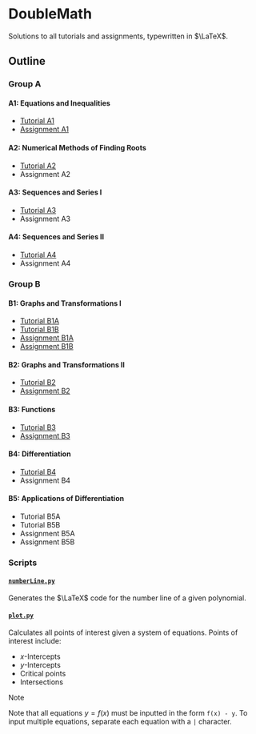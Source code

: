 # DoubleMath

Solutions to all tutorials and assignments, typewritten in $\LaTeX$.

## Outline

### Group A

#### A1: Equations and Inequalities

- [Tutorial A1](/Group%20A/Chapter%20A1/Tutorial%20A1/Tutorial%20A1.pdf)
- [Assignment A1](/Group%20A/Chapter%20A1/Assignment%20A1/Assignment%20A1.pdf)

#### A2: Numerical Methods of Finding Roots

- [Tutorial A2](/Group%20A/Chapter%20A2/Tutorial%20A2/Tutorial%20A2.pdf)
- Assignment A2

#### A3: Sequences and Series I

- [Tutorial A3](/Group%20A/Chapter%20A3/Tutorial%20A3/Tutorial%20A3.pdf)
- Assignment A3

#### A4: Sequences and Series II
- [Tutorial A4](/Group%20A/Chapter%20A4/Tutorial%20A4/Tutorial%20A4.pdf)
- Assignment A4

### Group B

#### B1: Graphs and Transformations I

- [Tutorial B1A](/Group%20B/Chapter%20B1/Tutorial%20B1A/Tutorial%20B1A.pdf)
- [Tutorial B1B](/Group%20B/Chapter%20B1/Tutorial%20B1B/Tutorial%20B1B.pdf)
- [Assignment B1A](/Group%20B/Chapter%20B1/Assignment%20B1A/Assignment%20B1A.pdf)
- [Assignment B1B](/Group%20B/Chapter%20B1/Assignment%20B1B/Assignment%20B1B.pdf)

#### B2: Graphs and Transformations II

- [Tutorial B2](/Group%20B/Chapter%20B2/Tutorial%20B2/Tutorial%20B2.pdf)
- [Assignment B2](/Group%20B/Chapter%20B2/Assignment%20B2/Assignment%20B2.pdf)

#### B3: Functions

- [Tutorial B3](/Group%20B/Chapter%20B3/Tutorial%20B3/Tutorial%20B3.pdf)
- [Assignment B3](/Group%20B/Chapter%20B3/Assignment%20B3/Assignment%20B3.pdf)

#### B4: Differentiation

- [Tutorial B4](/Group%20B/Chapter%20B4/Tutorial%20B4/Tutorial%20B4.pdf)
- Assignment B4

#### B5: Applications of Differentiation

- Tutorial B5A
- Tutorial B5B
- Assignment B5A
- Assignment B5B

### Scripts 

#### [`numberLine.py`](/.meta/Scripts/numberLine.py)

Generates the $\LaTeX$ code for the number line of a given polynomial.

#### [`plot.py`](/.meta/Scripts/plot.py)

Calculates all points of interest given a system of equations. Points of interest include:

- $x$-Intercepts
- $y$-Intercepts
- Critical points
- Intersections

> [!NOTE]
> Note that all equations $y = f(x)$ must be inputted in the form `f(x) - y`.
> To input multiple equations, separate each equation with a `|` character.
